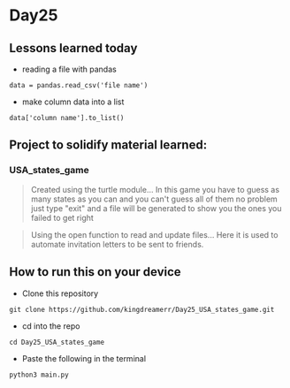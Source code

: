 # Day25

## Lessons learned today

- reading a file with pandas
```
data = pandas.read_csv('file name')

```
- make column data into a list
```
data['column name'].to_list()
```


## Project to solidify material learned: 

### USA_states_game

> Created using the turtle module... In this game you have to guess as many states as you can and you can't guess all of them no problem just type "exit" and a file will be generated to show you the ones you failed to get right

> Using the open function to read and update files... Here it is used to automate invitation letters to be sent to friends.



## How to run this on your device

- Clone this repository
```
git clone https://github.com/kingdreamerr/Day25_USA_states_game.git
```
- cd into the repo
```
cd Day25_USA_states_game
```

- Paste the following in the terminal 
```
python3 main.py
```